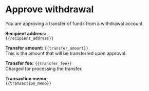 # Approve withdrawal

You are approving a transfer of funds from a withdrawal account.

**Recipient address:**  
`{{recipient_address}}`

**Transfer amount:** `{{transfer_amount}}`  
This is the amount that will be transferred upon approval.

**Transfer fee:** `{{transfer_fee}}`  
Charged for processing the transfer.

**Transaction memo:**  
`{{transaction_memo}}`